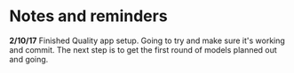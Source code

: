 # Notes and reminders

**2/10/17** Finished Quality app setup.  Going to try and make sure it's working and commit.  The next step is to get the first round of models planned out and going.
